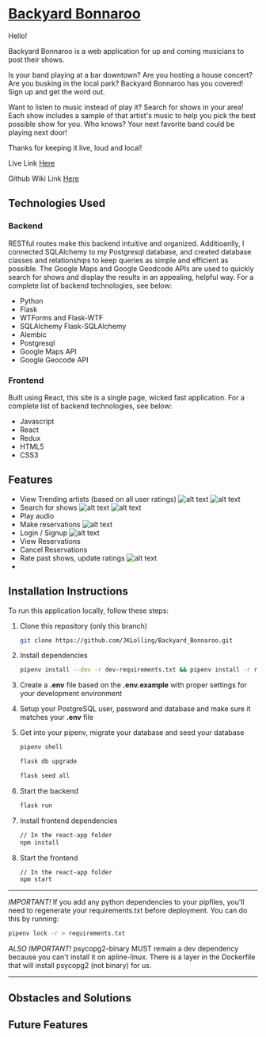 # [Backyard Bonnaroo](https://backyard-bonnaroo.herokuapp.com/)

Hello! 

Backyard Bonnaroo is a web application for up and coming musicians to post their shows. 

Is your band playing at a bar downtown? Are you hosting a house concert? Are you busking in the local park? Backyard Bonnaroo has you covered! Sign up and get the word out.

Want to listen to music instead of play it? Search for shows in your area! Each show includes a sample of that artist's music to help you pick the best possible show for you. Who knows? Your next favorite band could be playing next door!

Thanks for keeping it live, loud and local!

Live Link [Here](https://backyard-bonnaroo.herokuapp.com/)

Github Wiki Link [Here](https://github.com/JKLolling/Backyard_Bonnaroo/wiki/Home/)

## Technologies Used

### Backend
RESTful routes make this backend intuitive and organized. Additioanlly, I connected SQLAlchemy to my Postgresql database, and created database classes and relationships to keep  queries as simple and efficient as possible. The Google Maps and Google Geodcode APIs are used to quickly search for shows and display the results in an appealing, helpful way. For a complete list of backend technologies, see below:
 - Python
 - Flask
 - WTForms and Flask-WTF
 - SQLAlchemy Flask-SQLAlchemy
 - Alembic 
 - Postgresql
 - Google Maps API
 - Google Geocode API
### Frontend
Built using React, this site is a single page, wicked fast application. For a complete list of backend technologies, see below:
- Javascript
- React
- Redux
- HTML5
- CSS3

## Features

- View Trending artists (based on all user ratings)
![alt text](https://github.com/JKLolling/Backyard_Bonnaroo/blob/main/README_images/Splash_page.png?raw=true)
![alt text](https://github.com/JKLolling/Backyard_Bonnaroo/blob/main/README_images/trending_artists.png?raw=true)
- Search for shows
![alt text](https://github.com/JKLolling/Backyard_Bonnaroo/blob/main/README_images/search_shows.png?raw=true)
![alt text](https://github.com/JKLolling/Backyard_Bonnaroo/blob/main/README_images/calendar.png?raw=true)
- Play audio
- Make reservations
![alt text](https://github.com/JKLolling/Backyard_Bonnaroo/blob/main/README_images/play_song.png?raw=true)
- Login / Signup
![alt text](https://github.com/JKLolling/Backyard_Bonnaroo/blob/main/README_images/login.png?raw=true)
- View Reservations
- Cancel Reservations
- Rate past shows, update ratings
![alt text](https://github.com/JKLolling/Backyard_Bonnaroo/blob/main/README_images/rate_artists.png?raw=true)
- 

## Installation Instructions

To run this application locally, follow these steps: 

1. Clone this repository (only this branch)

   ```bash
   git clone https://github.com/JKLolling/Backyard_Bonnaroo.git
   ```

2. Install dependencies

      ```bash
      pipenv install --dev -r dev-requirements.txt && pipenv install -r requirements.txt
      ```

3. Create a **.env** file based on the **.env.example** with proper settings for your
   development environment
   
4. Setup your PostgreSQL user, password and database and make sure it matches your **.env** file

5. Get into your pipenv, migrate your database and seed your database

   ```bash
   pipenv shell
   ```

   ```bash
   flask db upgrade
   ```

   ```bash
   flask seed all
   ```

6. Start the backend
   ```bash
   flask run
   ```
8. Install frontend dependencies 
   ```bash
   // In the react-app folder
   npm install
   ```
10. Start the frontend
    ```bash
    // In the react-app folder
    npm start
    ```
***
*IMPORTANT!*
   If you add any python dependencies to your pipfiles, you'll need to regenerate your requirements.txt before deployment.
   You can do this by running:

   ```bash
   pipenv lock -r > requirements.txt
   ```

*ALSO IMPORTANT!*
   psycopg2-binary MUST remain a dev dependency because you can't install it on apline-linux.
   There is a layer in the Dockerfile that will install psycopg2 (not binary) for us.
***

## Obstacles and Solutions

## Future Features
